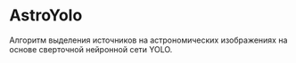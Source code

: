 # AstroYolo  
Алгоритм выделения источников на астрономических изображениях на основе сверточной нейронной сети YOLO.